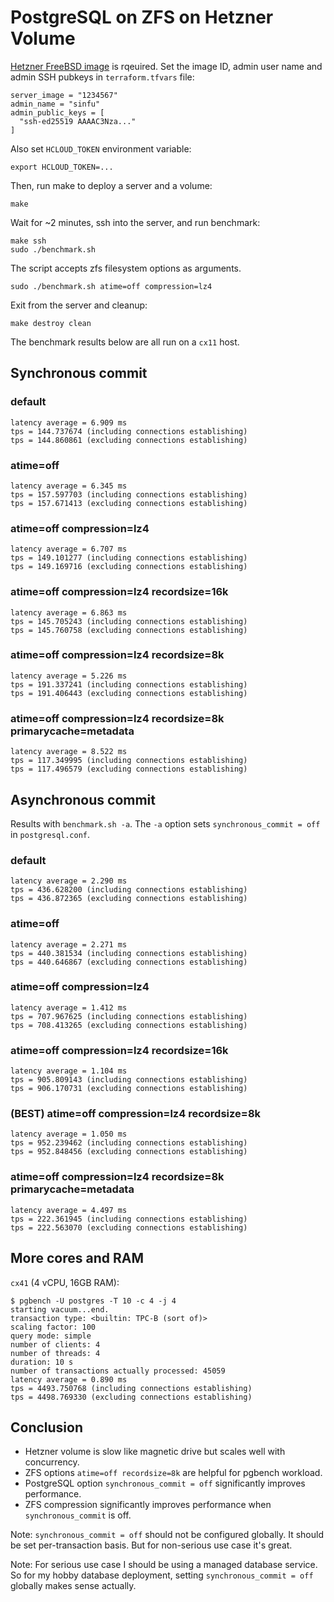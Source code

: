 # PostgreSQL on ZFS on Hetzner Volume

[Hetzner FreeBSD image][freebsd-image] is rqeuired. Set the image ID, admin
user name and admin SSH pubkeys in `terraform.tfvars` file:

```
server_image = "1234567"
admin_name = "sinfu"
admin_public_keys = [
  "ssh-ed25519 AAAAC3Nza..."
]
```

Also set `HCLOUD_TOKEN` environment variable:

```
export HCLOUD_TOKEN=...
```

Then, run make to deploy a server and a volume:

```
make
```

Wait for ~2 minutes, ssh into the server, and run benchmark:

```
make ssh
sudo ./benchmark.sh
```

The script accepts zfs filesystem options as arguments.

```
sudo ./benchmark.sh atime=off compression=lz4
```

Exit from the server and cleanup:

```
make destroy clean
```

[freebsd-image]: https://github.com/snsinfu/hetzner-freebsd-image/


The benchmark results below are all run on a `cx11` host.


## Synchronous commit

### default

```
latency average = 6.909 ms
tps = 144.737674 (including connections establishing)
tps = 144.860861 (excluding connections establishing)
```

### atime=off

```
latency average = 6.345 ms
tps = 157.597703 (including connections establishing)
tps = 157.671413 (excluding connections establishing)
```

### atime=off compression=lz4

```
latency average = 6.707 ms
tps = 149.101277 (including connections establishing)
tps = 149.169716 (excluding connections establishing)
```

### atime=off compression=lz4 recordsize=16k

```
latency average = 6.863 ms
tps = 145.705243 (including connections establishing)
tps = 145.760758 (excluding connections establishing)
```

### atime=off compression=lz4 recordsize=8k

```
latency average = 5.226 ms
tps = 191.337241 (including connections establishing)
tps = 191.406443 (excluding connections establishing)
```

### atime=off compression=lz4 recordsize=8k primarycache=metadata

```
latency average = 8.522 ms
tps = 117.349995 (including connections establishing)
tps = 117.496579 (excluding connections establishing)
```


## Asynchronous commit

Results with `benchmark.sh -a`. The `-a` option sets `synchronous_commit = off`
in `postgresql.conf`.

### default

```
latency average = 2.290 ms
tps = 436.628200 (including connections establishing)
tps = 436.872365 (excluding connections establishing)
```

### atime=off

```
latency average = 2.271 ms
tps = 440.381534 (including connections establishing)
tps = 440.646867 (excluding connections establishing)
```

### atime=off compression=lz4

```
latency average = 1.412 ms
tps = 707.967625 (including connections establishing)
tps = 708.413265 (excluding connections establishing)
```

### atime=off compression=lz4 recordsize=16k

```
latency average = 1.104 ms
tps = 905.809143 (including connections establishing)
tps = 906.170731 (excluding connections establishing)
```

### (BEST) atime=off compression=lz4 recordsize=8k

```
latency average = 1.050 ms
tps = 952.239462 (including connections establishing)
tps = 952.848456 (excluding connections establishing)
```

### atime=off compression=lz4 recordsize=8k primarycache=metadata

```
latency average = 4.497 ms
tps = 222.361945 (including connections establishing)
tps = 222.563070 (excluding connections establishing)
```


## More cores and RAM

`cx41` (4 vCPU, 16GB RAM):

```
$ pgbench -U postgres -T 10 -c 4 -j 4
starting vacuum...end.
transaction type: <builtin: TPC-B (sort of)>
scaling factor: 100
query mode: simple
number of clients: 4
number of threads: 4
duration: 10 s
number of transactions actually processed: 45059
latency average = 0.890 ms
tps = 4493.750768 (including connections establishing)
tps = 4498.769330 (excluding connections establishing)
```


## Conclusion

- Hetzner volume is slow like magnetic drive but scales well with concurrency.
- ZFS options `atime=off recordsize=8k` are helpful for pgbench workload.
- PostgreSQL option `synchronous_commit = off` significantly improves performance.
- ZFS compression significantly improves performance when `synchronous_commit`
  is off.

Note: `synchronous_commit = off` should not be configured globally. It should
be set per-transaction basis. But for non-serious use case it's great.

Note: For serious use case I should be using a managed database service. So
for my hobby database deployment, setting `synchronous_commit = off` globally
makes sense actually.
